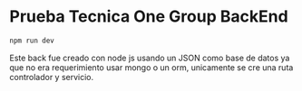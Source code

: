 # Prueba Tecnica One Group BackEnd

```sh
npm run dev
```

Este back fue creado con node js usando un JSON como base de datos ya que no era requerimiento usar mongo o un orm, unicamente se cre una ruta controlador y servicio.
